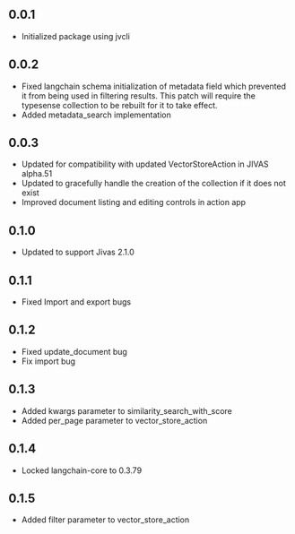 ## 0.0.1
- Initialized package using jvcli

## 0.0.2
- Fixed langchain schema initialization of metadata field which prevented it from being used in filtering results. This patch will require the typesense collection to be rebuilt for it to take effect.
- Added metadata_search implementation

## 0.0.3
- Updated for compatibility with updated VectorStoreAction in JIVAS alpha.51
- Updated to gracefully handle the creation of the collection if it does not exist
- Improved document listing and editing controls in action app


## 0.1.0
- Updated to support Jivas 2.1.0

## 0.1.1
- Fixed Import and export bugs

## 0.1.2
- Fixed update_document bug
- Fix import bug

## 0.1.3
- Added kwargs parameter to similarity_search_with_score
- Added per_page parameter to vector_store_action

## 0.1.4
- Locked langchain-core to 0.3.79

## 0.1.5
- Added filter parameter to vector_store_action